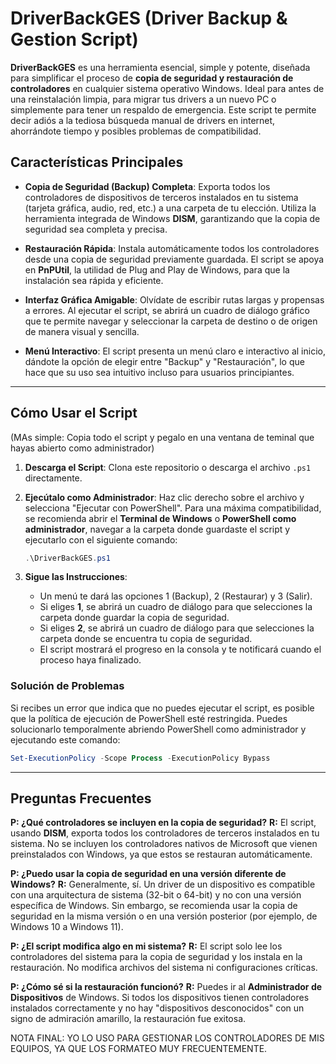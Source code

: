 # DriverBackGES (Driver Backup & Gestion Script)

**DriverBackGES** es una herramienta esencial, simple y potente, diseñada para simplificar el proceso de **copia de seguridad y restauración de controladores** en cualquier sistema operativo Windows. Ideal para antes de una reinstalación limpia, para migrar tus drivers a un nuevo PC o simplemente para tener un respaldo de emergencia. Este script te permite decir adiós a la tediosa búsqueda manual de drivers en internet, ahorrándote tiempo y posibles problemas de compatibilidad.

## Características Principales

  * **Copia de Seguridad (Backup) Completa**: Exporta todos los controladores de dispositivos de terceros instalados en tu sistema (tarjeta gráfica, audio, red, etc.) a una carpeta de tu elección. Utiliza la herramienta integrada de Windows **DISM**, garantizando que la copia de seguridad sea completa y precisa.

  * **Restauración Rápida**: Instala automáticamente todos los controladores desde una copia de seguridad previamente guardada. El script se apoya en **PnPUtil**, la utilidad de Plug and Play de Windows, para que la instalación sea rápida y eficiente.

  * **Interfaz Gráfica Amigable**: Olvídate de escribir rutas largas y propensas a errores. Al ejecutar el script, se abrirá un cuadro de diálogo gráfico que te permite navegar y seleccionar la carpeta de destino o de origen de manera visual y sencilla.

  * **Menú Interactivo**: El script presenta un menú claro e interactivo al inicio, dándote la opción de elegir entre "Backup" y "Restauración", lo que hace que su uso sea intuitivo incluso para usuarios principiantes.

-----

## Cómo Usar el Script

(MAs simple: Copia todo el script y pegalo en una ventana de teminal que hayas abierto como administrador)

1.  **Descarga el Script**: Clona este repositorio o descarga el archivo `.ps1` directamente.

2.  **Ejecútalo como Administrador**: Haz clic derecho sobre el archivo y selecciona "Ejecutar con PowerShell". Para una máxima compatibilidad, se recomienda abrir el **Terminal de Windows** o **PowerShell como administrador**, navegar a la carpeta donde guardaste el script y ejecutarlo con el siguiente comando:

    ```powershell
    .\DriverBackGES.ps1
    ```

3.  **Sigue las Instrucciones**:

      * Un menú te dará las opciones 1 (Backup), 2 (Restaurar) y 3 (Salir).
      * Si eliges **1**, se abrirá un cuadro de diálogo para que selecciones la carpeta donde guardar la copia de seguridad.
      * Si eliges **2**, se abrirá un cuadro de diálogo para que selecciones la carpeta donde se encuentra tu copia de seguridad.
      * El script mostrará el progreso en la consola y te notificará cuando el proceso haya finalizado.

### Solución de Problemas

Si recibes un error que indica que no puedes ejecutar el script, es posible que la política de ejecución de PowerShell esté restringida. Puedes solucionarlo temporalmente abriendo PowerShell como administrador y ejecutando este comando:

```powershell
Set-ExecutionPolicy -Scope Process -ExecutionPolicy Bypass
```

-----

## Preguntas Frecuentes

**P: ¿Qué controladores se incluyen en la copia de seguridad?**
**R:** El script, usando **DISM**, exporta todos los controladores de terceros instalados en tu sistema. No se incluyen los controladores nativos de Microsoft que vienen preinstalados con Windows, ya que estos se restauran automáticamente.

**P: ¿Puedo usar la copia de seguridad en una versión diferente de Windows?**
**R:** Generalmente, sí. Un driver de un dispositivo es compatible con una arquitectura de sistema (32-bit o 64-bit) y no con una versión específica de Windows. Sin embargo, se recomienda usar la copia de seguridad en la misma versión o en una versión posterior (por ejemplo, de Windows 10 a Windows 11).

**P: ¿El script modifica algo en mi sistema?**
**R:** El script solo lee los controladores del sistema para la copia de seguridad y los instala en la restauración. No modifica archivos del sistema ni configuraciones críticas.

**P: ¿Cómo sé si la restauración funcionó?**
**R:** Puedes ir al **Administrador de Dispositivos** de Windows. Si todos los dispositivos tienen controladores instalados correctamente y no hay "dispositivos desconocidos" con un signo de admiración amarillo, la restauración fue exitosa.

NOTA FINAL: YO LO USO PARA GESTIONAR LOS CONTROLADORES DE MIS EQUIPOS, YA QUE LOS FORMATEO MUY FRECUENTEMENTE.
